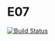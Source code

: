 # E07

[![Build Status](https://app.travis-ci.com/SyTW-2122/E07.svg?branch=main)](https://app.travis-ci.com/SyTW-2122/E07)